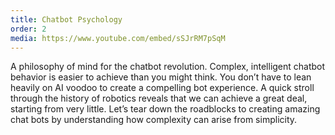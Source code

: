 ```yaml
---
title: Chatbot Psychology
order: 2
media: https://www.youtube.com/embed/sSJrRM7pSqM
---
```


A philosophy of mind for the chatbot revolution. Complex, intelligent chatbot behavior is easier to achieve than you
might think. You don’t have to lean heavily on AI voodoo to create a compelling bot experience. A quick stroll through
the history of robotics reveals that we can achieve a great deal, starting from very little. Let’s tear down the
roadblocks to creating amazing chat bots by understanding how complexity can arise from simplicity.
